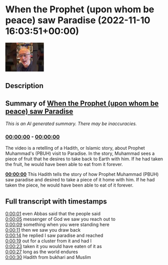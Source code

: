 # When the Prophet (upon whom be peace) saw Paradise (2022-11-10 16:03:51+00:00)

![alt When the Prophet (upon whom be peace) saw Paradise](F10UhOu2dwE.jpg "When the Prophet (upon whom be peace) saw Paradise")

## Description



## Summary of [When the Prophet (upon whom be peace) saw Paradise](https://www.youtube.com/watch?v=F10UhOu2dwE)


*This is an AI generated summary. There may be inaccuracies. [](/)*

### [00:00:00](https://www.youtube.com/watch?v=F10UhOu2dwE&t=0) - [00:00:00](https://www.youtube.com/watch?v=F10UhOu2dwE&t=0)

The video is a retelling of a Hadith, or Islamic story, about Prophet Muhammad's (PBUH) visit to Paradise. In the story, Muhammad sees a piece of fruit that he desires to take back to Earth with him. If he had taken the fruit, he would have been able to eat from it forever.

**[00:00:00](https://www.youtube.com/watch?v=F10UhOu2dwE&t=0)** This Hadith tells the story of how Prophet Muhammad (PBUH) saw paradise and desired to take a piece of it home with him. If he had taken the piece, he would have been able to eat of it forever.

## Full transcript with timestamps

[0:00:01](https://youtu.be/F10UhOu2dwE?t=1) even Abbas said that the people said  
[0:00:05](https://youtu.be/F10UhOu2dwE?t=5) messenger of God we saw you reach out to  
[0:00:09](https://youtu.be/F10UhOu2dwE?t=9) something when you were standing here  
[0:00:11](https://youtu.be/F10UhOu2dwE?t=11) then we saw you draw back  
[0:00:14](https://youtu.be/F10UhOu2dwE?t=14) he replied I saw paradise and reached  
[0:00:19](https://youtu.be/F10UhOu2dwE?t=19) out for a cluster from it and had I  
[0:00:23](https://youtu.be/F10UhOu2dwE?t=23) taken it you would have eaten of it as  
[0:00:27](https://youtu.be/F10UhOu2dwE?t=27) long as the world endures  
[0:00:30](https://youtu.be/F10UhOu2dwE?t=30) Hadith from bukhari and Muslim  
